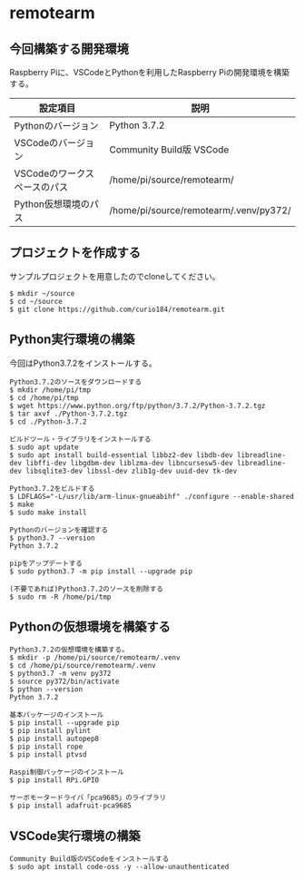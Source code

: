 # remotearm

今回構築する開発環境
------------

Raspberry Piに、VSCodeとPythonを利用したRaspberry Piの開発環境を構築する。

設定項目 | 説明
------------- | -------------
Pythonのバージョン | Python 3.7.2
VSCodeのバージョン | Community Build版 VSCode
VSCodeのワークスペースのパス | /home/pi/source/remotearm/
Python仮想環境のパス | /home/pi/source/remotearm/.venv/py372/


プロジェクトを作成する
------------

サンプルプロジェクトを用意したのでcloneしてください。

```
$ mkdir ~/source
$ cd ~/source
$ git clone https://github.com/curio184/remotearm.git
```


Python実行環境の構築
------------

今回はPython3.7.2をインストールする。

```
Python3.7.2のソースをダウンロードする
$ mkdir /home/pi/tmp
$ cd /home/pi/tmp
$ wget https://www.python.org/ftp/python/3.7.2/Python-3.7.2.tgz
$ tar axvf ./Python-3.7.2.tgz
$ cd ./Python-3.7.2

ビルドツール・ライブラリをインストールする
$ sudo apt update
$ sudo apt install build-essential libbz2-dev libdb-dev libreadline-dev libffi-dev libgdbm-dev liblzma-dev libncursesw5-dev libreadline-dev libsqlite3-dev libssl-dev zlib1g-dev uuid-dev tk-dev

Python3.7.2をビルドする
$ LDFLAGS="-L/usr/lib/arm-linux-gnueabihf" ./configure --enable-shared
$ make
$ sudo make install

Pythonのバージョンを確認する
$ python3.7 --version
Python 3.7.2

pipをアップデートする
$ sudo python3.7 -m pip install --upgrade pip

(不要であれば)Python3.7.2のソースを削除する
$ sudo rm -R /home/pi/tmp
```


Pythonの仮想環境を構築する
------------

```
Python3.7.2の仮想環境を構築する。
$ mkdir -p /home/pi/source/remotearm/.venv
$ cd /home/pi/source/remotearm/.venv
$ python3.7 -m venv py372
$ source py372/bin/activate
$ python --version
Python 3.7.2

基本パッケージのインストール
$ pip install --upgrade pip
$ pip install pylint
$ pip install autopep8
$ pip install rope
$ pip install ptvsd

Raspi制御パッケージのインストール
$ pip install RPi.GPIO

サーボモータードライバ「pca9685」のライブラリ
$ pip install adafruit-pca9685
```


VSCode実行環境の構築
------------

```
Community Build版のVSCodeをインストールする
$ sudo apt install code-oss -y --allow-unauthenticated
```
